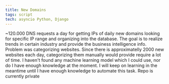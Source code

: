 ```yaml
---
title: New Domains
tags: script
tech: asyncio Python, Django
---
```

~120.000 DNS requests a day for getting IPs of daily new domains looking for specific IP range and organizing 
into the database. The goal is to realize trends in certain industry and provide the business intelligence info. Problem was categorizing websites. Since there is approximatelly 2000 new websites each day, categorizing them manually would provide require a lot of time. I haven't found any machine learning model which I could use, nor do I have enough knowledge at the moment. 
I will keep on learning in the meantime until I have enough knowledge to automate this task.
Repo is currently private
